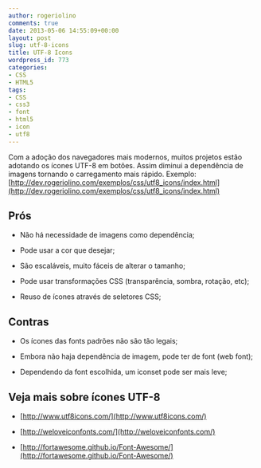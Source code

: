 ```yaml
---
author: rogeriolino
comments: true
date: 2013-05-06 14:55:09+00:00
layout: post
slug: utf-8-icons
title: UTF-8 Icons
wordpress_id: 773
categories:
- CSS
- HTML5
tags:
- CSS
- css3
- font
- html5
- icon
- utf8
---
```


Com a adoção dos navegadores mais modernos, muitos projetos estão adotando os ícones UTF-8 em botões. Assim diminui a dependência de imagens tornando o carregamento mais rápido. Exemplo: [http://dev.rogeriolino.com/exemplos/css/utf8_icons/index.html](http://dev.rogeriolino.com/exemplos/css/utf8_icons/index.html)


## Prós

    
  * Não há necessidade de imagens como dependência;
    
  * Pode usar a cor que desejar;
    
  * São escaláveis, muito fáceis de alterar o tamanho;
    
  * Pode usar transformações CSS (transparência, sombra, rotação, etc);
    
  * Reuso de ícones através de seletores CSS;


## Contras

    
  * Os ícones das fonts padrões não são tão legais;
  
  * Embora não haja dependência de imagem, pode ter de font (web font);

  * Dependendo da font escolhida, um iconset pode ser mais leve;


## Veja mais sobre ícones UTF-8

    
  * [http://www.utf8icons.com/](http://www.utf8icons.com/)

  * [http://weloveiconfonts.com/](http://weloveiconfonts.com/)

  * [http://fortawesome.github.io/Font-Awesome/](http://fortawesome.github.io/Font-Awesome/)
